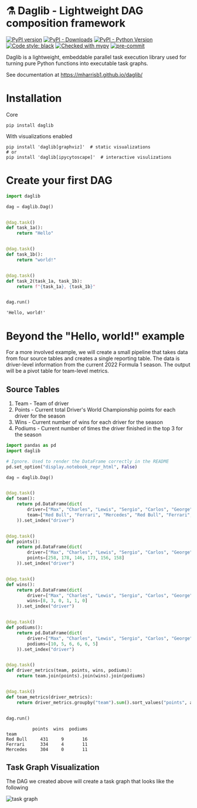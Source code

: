 # ⚗️ Daglib - Lightweight DAG composition framework

[![PyPI version](https://badge.fury.io/py/daglib.svg)](https://badge.fury.io/py/daglib)
[![PyPI - Downloads](https://img.shields.io/pypi/dm/daglib)](https://pypi.org/project/daglib/)
[![PyPI - Python Version](https://img.shields.io/pypi/pyversions/daglib.svg)](https://pypi.org/project/daglib/)
[![Code style: black](https://img.shields.io/badge/code%20style-black-000000.svg)](https://github.com/ambv/black)
[![Checked with mypy](https://img.shields.io/badge/mypy-checked-blue.svg)](https://mypy.readthedocs.io/en/stable/)
[![pre-commit](https://img.shields.io/badge/pre--commit-enabled-brightgreen?logo=pre-commit&logoColor=white)](https://github.com/pre-commit/pre-commit)

Daglib is a lightweight, embeddable parallel task execution library used for turning pure Python functions into executable task graphs.

See documentation at https://mharrisb1.github.io/daglib/

# Installation

Core

```shell
pip install daglib
```

With visualizations enabled

```shell
pip install 'daglib[graphviz]'  # static visualizations
# or
pip install 'daglib[ipycytoscape]'  # interactive visulizations
```

# Create your first DAG


```python
import daglib

dag = daglib.Dag()


@dag.task()
def task_1a():
    return "Hello"


@dag.task()
def task_1b():
    return "world!"


@dag.task()
def task_2(task_1a, task_1b):
    return f"{task_1a}, {task_1b}"


dag.run()
```




    'Hello, world!'



# Beyond the "Hello, world!" example

For a more involved example, we will create a small pipeline that takes data from four source tables and creates a single reporting table. The data is driver-level information from the current 2022 Formula 1 season. The output will be a pivot table for team-level metrics.

## Source Tables

1. Team - Team of driver
2. Points - Current total Driver's World Championship points for each driver for the season
3. Wins - Current number of wins for each driver for the season
4. Podiums - Current number of times the driver finished in the top 3 for the season


```python
import pandas as pd
import daglib

# Ignore. Used to render the DataFrame correctly in the README
pd.set_option("display.notebook_repr_html", False)

dag = daglib.Dag()


@dag.task()
def team():
    return pd.DataFrame(dict(
        driver=["Max", "Charles", "Lewis", "Sergio", "Carlos", "George"],
        team=["Red Bull", "Ferrari", "Mercedes", "Red Bull", "Ferrari", "Mercedes"],
    )).set_index("driver")


@dag.task()
def points():
    return pd.DataFrame(dict(
        driver=["Max", "Charles", "Lewis", "Sergio", "Carlos", "George"],
        points=[258, 178, 146, 173, 156, 158]
    )).set_index("driver")


@dag.task()
def wins():
    return pd.DataFrame(dict(
        driver=["Max", "Charles", "Lewis", "Sergio", "Carlos", "George"],
        wins=[8, 3, 0, 1, 1, 0]
    )).set_index("driver")


@dag.task()
def podiums():
    return pd.DataFrame(dict(
        driver=["Max", "Charles", "Lewis", "Sergio", "Carlos", "George"],
        podiums=[10, 5, 6, 6, 6, 5]
    )).set_index("driver")


@dag.task()
def driver_metrics(team, points, wins, podiums):
    return team.join(points).join(wins).join(podiums)


@dag.task()
def team_metrics(driver_metrics):
    return driver_metrics.groupby("team").sum().sort_values("points", ascending=False)


dag.run()
```




              points  wins  podiums
    team
    Red Bull     431     9       16
    Ferrari      334     4       11
    Mercedes     304     0       11



## Task Graph Visualization

The DAG we created above will create a task graph that looks like the following

![task graph](https://storage.googleapis.com/daglib-image-assets/example-dag.png)
